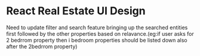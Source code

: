 # React Real Estate UI Design

Need to update filter and search feature bringing up the searched entities first followed by the other properties based on relavance.(eg:if user asks for 2 bedrrom property then i bedroom properties should be listed down also after the 2bedrrom property)